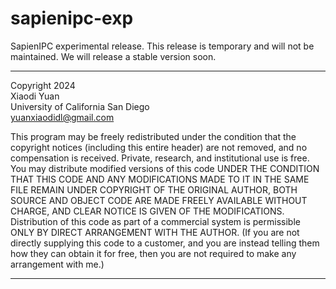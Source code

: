 # sapienipc-exp
SapienIPC experimental release. This release is temporary and will not be maintained. We will release a stable version soon.

---

Copyright 2024                             
Xiaodi Yuan                                                
University of California San Diego                                         
yuanxiaodidl@gmail.com                                                      
                                                                         
This program may be freely redistributed under the condition that the copyright
notices (including this entire header) are not removed, and no compensation is
received. Private, research, and institutional use is free. You may distribute
modified versions of this code UNDER THE CONDITION THAT THIS CODE AND ANY
MODIFICATIONS MADE TO IT IN THE SAME FILE REMAIN UNDER COPYRIGHT OF THE ORIGINAL
AUTHOR, BOTH SOURCE AND OBJECT CODE ARE MADE FREELY AVAILABLE WITHOUT CHARGE,
AND CLEAR NOTICE IS GIVEN OF THE MODIFICATIONS. Distribution of this code as
part of a commercial system is permissible ONLY BY DIRECT ARRANGEMENT WITH THE
AUTHOR. (If you are not directly supplying this code to a customer, and you are
instead telling them how they can obtain it for free, then you are not required
to make any arrangement with me.)

---
